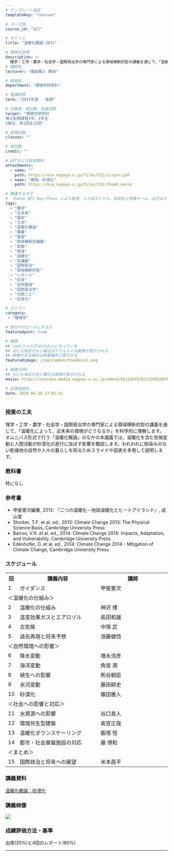 ```yaml
---
# テンプレート指定
templateKey: "courses"

# コースID
course_id: "521"

# タイトル
title: "温暖化概論-2015"

# 簡単な説明
description: >-
  理学・工学・農学・社会学・国際政治学の専門家による領域横断的型の講義を通じて、「温暖化によって、近未来の環境がどうなるか」を科学的に理解します。具体的には   1. 温暖化の仕組み  2. 温暖化による自然環境の変動  3. 社会への影響と対応  4. 国際政治と将来への展望を学びます時間外学習としては、4つの分野ごとに環境問題を考察し、レポートを作成します。本講義は領域横断型講義と ....
# 講師名
lecturer: "篠田雅人 教授"

# 部局名
department: "環境学研究科"

# 開講時限
term: "2015年度	後期"

# 対象者、単位数、授業回数
target: "環境学研究科
博士前期課程1年、2年生
2単位、週1回全15回"

# 授業回数
classes: ""

# 単位数
credit: ""

# pdfなどの追加資料
attachments:
  - name: "" 
    path: https://ocw.nagoya-u.jp/files/521/siryou.pdf
  - name: "篠田、砂漠化" 
    path: https://ocw.nagoya-u.jp/files/521/thumb_movie

# 関連するタグ
# （Yahoo API Key-Phase により取得。入力はタイトル、部局名と授業ホーム、出力はキーフレーズ（tags））
tags:
  - "農学"
  - "近未来"
  - "理学"
  - "工学"
  - "温暖化概論"
  - "講義"
  - "展望"
  - "領域横断型講義"
  - "変動"
  - "育成"
  - "温暖化"
  - "本講義"
  - "国際政治"
  - "領域横断的型"
  - "レポート"
  - "将来"
  - "自然環境"
  - "国際政治学"
  - "分野ごと"
  - "応用力"

# カテゴリ
category:
 - "環境学"

# 色付けのロールにするか
featuredpost: true

# 画像
## rootフォルダはstaticになっている
## なにも指定がない場合はデフォルトの画像が表示される
## 映像がある場合は映像優先で表示する
featuredimage: /img/common/thumbnail.png

# 映像のURL
## なにも指定がない場合は画像が表示される
movie: https://nuvideo.media.nagoya-u.ac.jp/embed/6b12defb7b111589548fb3418f1e6a7f1ae43d46

# 記事投稿日
date: 2020-04-29 17:01:41
---
```


### 授業の工夫

理学・工学・農学・社会学・国際政治学の専門家による領域横断的型の講義を通じて、「温暖化によって、近未来の環境がどうなるか」を科学的に理解します。
オムニバス形式で行う「温暖化概論」のなかの本講義では、温暖化を含む気候変動と人間活動が砂漠化の進行に及ぼす影響を概説します。われわれに馴染みのない乾燥地の自然や人々の暮らしを知るためスライドや図表を多用して説明します。








### 教科書

特になし

### 参考書

* 甲斐憲次編著, 2012: 『二つの温暖化－地球温暖化とヒートアイランド』, 成山堂
* Stocker, T.F. et al. ed., 2013: Climate Change 2013: The Physical Science Basis, Cambridge University Press
* Barros, V.R. et al. ed., 2014: Climate Change 2014: Impacts, Adaptation, and Vulnerability, Cambridge University Press
* Edenhofer, O. et al. ed., 2014: Climate Change 2014 - Mitigation of Climate Change, Cambridge University Press


<h3>スケジュール</h3>

<table class="basic" width="455">

<tr>
<th width="20" class="center">回</th>
<th width="235" class="center">講義内容</th>
<th width="200" class="center">講師</th>
</tr>

<tr>
<td width="20" class="center">1</td>
<td width="235">ガイダンス</td>
<td width="200">甲斐憲次</td>
</tr>

<tr>
<td colspan=3>＜温暖化の仕組み＞</td>
</tr>

<tr>
<td width="20" class="center">2</td>
<td width="235">温暖化の仕組み</td>
<td width="200">神沢 博</td>
</tr>

<tr>
<td width="20" class="center">3</td>
<td width="235">温室効果ガスとエアロゾル</td>
<td width="200">長田和雄</td>
</tr>

<tr>
<td width="20" class="center">4</td>
<td width="235">古気候</td>
<td width="200">中塚 武</td>
</tr>

<tr>
<td width="20" class="center">5</td>
<td width="235">過去再現と将来予想</td>
<td width="200">須藤健悟</td>
</tr>

<tr>
<td colspan=3>＜自然環境への影響＞</td>
</tr>

<tr>
<td width="20" class="center">6</td>
<td width="235">降水変動</td>
<td width="200">増永浩彦</td>
</tr>

<tr>
<td width="20" class="center">7</td>
<td width="235">海洋変動</td>
<td width="200">角皆 潤</td>
</tr>

<tr>
<td width="20" class="center">8</td>
<td width="235">植生への影響</td>
<td width="200">熊谷朝臣</td>
</tr>

<tr>
<td width="20" class="center">9</td>
<td width="235">氷河変動</td>
<td width="200">藤田耕史 </td>
</tr>

<tr>
<td width="20" class="center">10</td>
<td width="235">砂漠化</td>
<td width="200">篠田雅人</td>
</tr>

<tr>
<td colspan=3>＜社会への影響と対応＞</td>
</tr>

<tr>
<td width="20" class="center">11</td>
<td width="235">水資源への影響</td>
<td width="200">谷口真人</td>
</tr>

<tr>
<td width="20" class="center">12</td>
<td width="235">環境共生型建築</td>
<td width="200">奥宮正哉</td>
</tr>

<tr>
<td width="20" class="center">13</td>
<td width="235">温暖化ダウンスケーリング</td>
<td width="200">飯塚 悟</td>
</tr>

<tr>
<td width="20" class="center">14</td>
<td width="235">都市・社会基盤施設の対応</td>
<td width="200">藤 博和</td>
</tr>


<tr>
<td colspan=3>＜まとめ＞</td>
</tr>

<tr>
<td width="20" class="center">15</td>
<td width="235">国際政治と将来への展望</td>
<td width="200">米本昌平</td>
</tr>

</table>


### 講義資料

[温暖化概論：砂漠化](https://ocw.nagoya-u.jp/files/521/siryou.pdf) 


### 講義映像


![](https://ocw.nagoya-u.jp/files/521/thumb_movie) 





### 成績評価方法・基準

出席(20%)と4回のレポート(80%)



-----